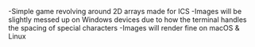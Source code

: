 -Simple game revolving around 2D arrays made for ICS
-Images will be slightly messed up on Windows devices due to how the terminal handles the spacing of special characters
-Images will render fine on macOS & Linux
